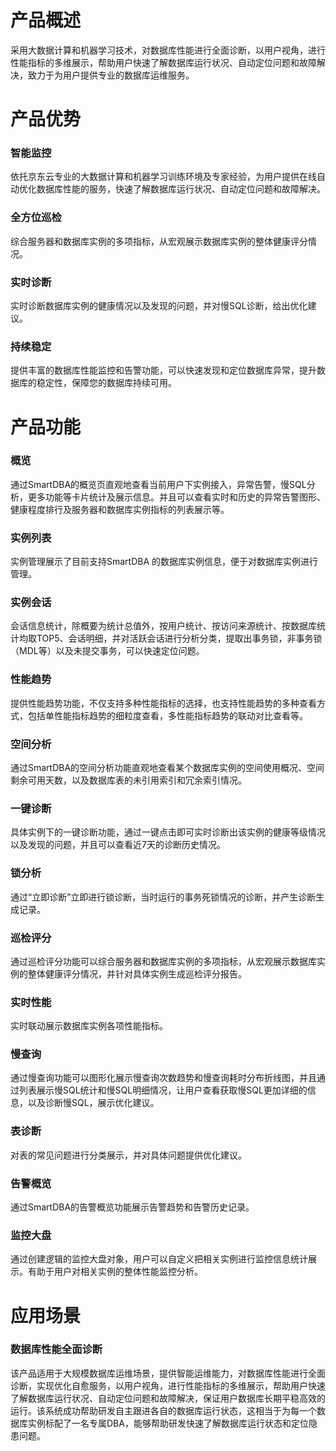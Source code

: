# 产品概述

采用大数据计算和机器学习技术，对数据库性能进行全面诊断，以用户视角，进行性能指标的多维展示，帮助用户快速了解数据库运行状况、自动定位问题和故障解决，致力于为用户提供专业的数据库运维服务。

# 产品优势

### 智能监控
依托京东云专业的大数据计算和机器学习训练环境及专家经验，为用户提供在线自动优化数据库性能的服务，快速了解数据库运行状况、自动定位问题和故障解决。

### 全方位巡检
综合服务器和数据库实例的多项指标，从宏观展示数据库实例的整体健康评分情况。

### 实时诊断
实时诊断数据库实例的健康情况以及发现的问题，并对慢SQL诊断，给出优化建议。

### 持续稳定
提供丰富的数据库性能监控和告警功能，可以快速发现和定位数据库异常，提升数据库的稳定性，保障您的数据库持续可用。

# 产品功能

### 概览
通过SmartDBA的概览页直观地查看当前用户下实例接入，异常告警，慢SQL分析，更多功能等卡片统计及展示信息。并且可以查看实时和历史的异常告警图形、健康程度排行及服务器和数据库实例指标的列表展示等。

### 实例列表
实例管理展示了目前支持SmartDBA 的数据库实例信息，便于对数据库实例进行管理。

### 实例会话          
会话信息统计，除概要为统计总值外，按用户统计、按访问来源统计、按数据库统计均取TOP5、会话明细，并对活跃会话进行分析分类，提取出事务锁，非事务锁（MDL等）以及未提交事务，可以快速定位问题。

### 性能趋势
提供性能趋势功能，不仅支持多种性能指标的选择，也支持性能趋势的多种查看方式，包括单性能指标趋势的细粒度查看，多性能指标趋势的联动对比查看等。

### 空间分析
通过SmartDBA的空间分析功能直观地查看某个数据库实例的空间使用概况、空间剩余可用天数，以及数据库表的未引用索引和冗余索引情况。

### 一键诊断
具体实例下的一键诊断功能，通过一键点击即可实时诊断出该实例的健康等级情况以及发现的问题，并且可以查看近7天的诊断历史情况。

### 锁分析
    
通过“立即诊断”立即进行锁诊断，当时运行的事务死锁情况的诊断，并产生诊断生成记录。

### 巡检评分
通过巡检评分功能可以综合服务器和数据库实例的多项指标，从宏观展示数据库实例的整体健康评分情况，并针对具体实例生成巡检评分报告。

### 实时性能
    
实时联动展示数据库实例各项性能指标。

### 慢查询
通过慢查询功能可以图形化展示慢查询次数趋势和慢查询耗时分布折线图，并且通过列表展示慢SQL统计和慢SQL明细情况，让用户查看获取慢SQL更加详细的信息，以及诊断慢SQL，展示优化建议。

### 表诊断
对表的常见问题进行分类展示，并对具体问题提供优化建议。

### 告警概览

通过SmartDBA的告警概览功能展示告警趋势和告警历史记录。

### 监控大盘
通过创建逻辑的监控大盘对象，用户可以自定义把相关实例进行监控信息统计展示。有助于用户对相关实例的整体性能监控分析。

# 应用场景

### 数据库性能全面诊断

该产品适用于大规模数据库运维场景，提供智能运维能力，对数据库性能进行全面诊断，实现优化自愈服务，以用户视角，进行性能指标的多维展示，帮助用户快速了解数据库运行状况、自动定位问题和故障解决，保证用户数据库长期平稳高效的运行。该系统成功帮助研发自主跟进各自的数据库运行状态，这相当于为每一个数据库实例标配了一名专属DBA，能够帮助研发快速了解数据库运行状态和定位隐患问题。
